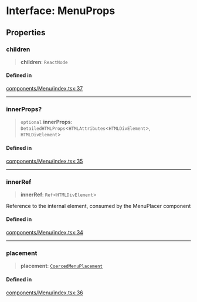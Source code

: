 # Interface: MenuProps

## Properties

### children

> **children**: `ReactNode`

#### Defined in

[components/Menu/index.tsx:37](https://github.com/cluk3/react-select/blob/ed039925bb007c645df3b023879a7c98ae8eeccd/packages/react-select/src/components/Menu/index.tsx#L37)

***

### innerProps?

> `optional` **innerProps**: `DetailedHTMLProps`\<`HTMLAttributes`\<`HTMLDivElement`\>, `HTMLDivElement`\>

#### Defined in

[components/Menu/index.tsx:35](https://github.com/cluk3/react-select/blob/ed039925bb007c645df3b023879a7c98ae8eeccd/packages/react-select/src/components/Menu/index.tsx#L35)

***

### innerRef

> **innerRef**: `Ref`\<`HTMLDivElement`\>

Reference to the internal element, consumed by the MenuPlacer component

#### Defined in

[components/Menu/index.tsx:34](https://github.com/cluk3/react-select/blob/ed039925bb007c645df3b023879a7c98ae8eeccd/packages/react-select/src/components/Menu/index.tsx#L34)

***

### placement

> **placement**: [`CoercedMenuPlacement`](../type-aliases/CoercedMenuPlacement.md)

#### Defined in

[components/Menu/index.tsx:36](https://github.com/cluk3/react-select/blob/ed039925bb007c645df3b023879a7c98ae8eeccd/packages/react-select/src/components/Menu/index.tsx#L36)
